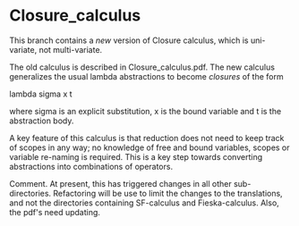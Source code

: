 # Closure_calculus

This branch contains a *new* version of Closure calculus,
which is uni-variate, not multi-variate.  

The old calculus is described in Closure_calculus.pdf.  The new
calculus generalizes the usual lambda abstractions to become
*closures* of the form

lambda sigma x t 

where sigma is an explicit substitution, x is the bound variable and t
is the abstraction body.


A key feature of this calculus is that reduction does not need to keep
track of scopes in any way; no knowledge of free and bound variables,
scopes or variable re-naming is required. This is a key step towards
converting abstractions into combinations of operators.

Comment. At present, this has triggered changes in all other
sub-directories. Refactoring will be use to limit the changes to the
translations, and not the directories containing SF-calculus and
Fieska-calculus. Also, the pdf's need updating.
